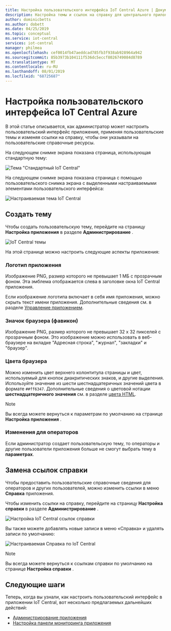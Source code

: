 ```yaml
---
title: Настройка пользовательского интерфейса IoT Central Azure | Документация Майкрософт
description: Настройка темы и ссылок на справку для центрального приложения Azure IoT
author: dominicbetts
ms.author: dobett
ms.date: 04/25/2019
ms.topic: conceptual
ms.service: iot-central
services: iot-central
manager: philmea
ms.openlocfilehash: cef0014fb47aeddcad785fb3f938ab928964a942
ms.sourcegitcommit: 85b3973b104111f536dc5eccf8026749084d8789
ms.translationtype: MT
ms.contentlocale: ru-RU
ms.lasthandoff: 08/01/2019
ms.locfileid: "68725687"
---
```

# <a name="customize-the-azure-iot-central-ui"></a>Настройка пользовательского интерфейса IoT Central Azure 

В этой статье описывается, как администратор может настроить пользовательский интерфейс приложения, применяя пользовательские темы и изменяя ссылки на справку, чтобы они указывали на пользовательские справочные ресурсы. 

На следующем снимке экрана показана страница, использующая стандартную тему:

![Тема "Стандартный IoT Central"](./media/howto-customize-ui/standard-ui.png)

На следующем снимке экрана показана страница с помощью пользовательского снимка экрана с выделенными настраиваемыми элементами пользовательского интерфейса:

![Настраиваемая тема IoT Central](./media/howto-customize-ui/themed-ui.png)

## <a name="create-theme"></a>Создать тему

Чтобы создать пользовательскую тему, перейдите на страницу **Настройка приложения** в разделе **Администрирование** .

![IoT Central темы](./media/howto-customize-ui/themes.png)

На этой странице можно настроить следующие аспекты приложения:

### <a name="application-logo"></a>Логотип приложения

Изображение PNG, размер которого не превышает 1 МБ с прозрачным фоном. Эта эмблема отображается слева в заголовке окна IoT Central приложения.

Если изображение логотипа включает в себя имя приложения, можно скрыть текст имени приложения. Дополнительные сведения см. в разделе [Управление приложением](./howto-administer.md#change-application-name-and-url).

### <a name="browser-icon-favicon"></a>Значок браузера (фавикон)

Изображение PNG, размер которого не превышает 32 x 32 пикселей с прозрачным фоном. Это изображение можно использовать в веб-браузере на вкладке "Адресная строка", "журнал", "закладки" и "браузер".

### <a name="browser-colors"></a>Цвета браузера

Можно изменить цвет верхнего колонтитула страницы и цвет, используемый для кнопок диакритических знаков, и другие выделения. Используйте значение из шести шестнадцатеричных значений цвета в формате `##ff6347`. Дополнительные сведения о цветовой нотации **шестнадцатеричного значения** см. в разделе [цвета HTML](https://www.w3schools.com/html/html_colors.asp).

> [!NOTE]
> Вы всегда можете вернуться к параметрам по умолчанию на странице **Настройка приложения** .

### <a name="changes-for-operators"></a>Изменения для операторов

Если администратор создает пользовательскую тему, то операторы и другие пользователи приложения больше не смогут выбрать тему в **параметрах**.

## <a name="replace-help-links"></a>Замена ссылок справки

Чтобы предоставить пользовательские справочные сведения для операторов и других пользователей, можно изменить ссылки в меню **Справка** приложения.

Чтобы изменить ссылки на справку, перейдите на страницу **Настройка справки** в разделе **Администрирование** .

![Настройка IoT Central ссылок справки](./media/howto-customize-ui/help-links.png)

Вы также можете добавлять новые записи в меню «Справка» и удалять записи по умолчанию:

![Настраиваемая Справка по IoT Central](./media/howto-customize-ui/custom-help.png)

> [!NOTE]
> Вы всегда можете вернуться к ссылкам справки по умолчанию на странице **Настройка справки** .

## <a name="next-steps"></a>Следующие шаги

Теперь, когда вы узнали, как настроить пользовательский интерфейс в приложении IoT Central, вот несколько предлагаемых дальнейших действий:

- [Администрирование приложения](./howto-administer.md)
- [Настройка панели мониторинга приложения](./howto-configure-homepage.md)